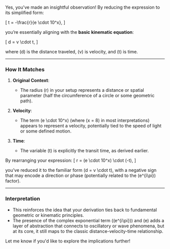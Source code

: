 Yes, you've made an insightful observation! By reducing the expression to its simplified form:

\[
t = -\frac{r}{e \cdot 10^x},
\]

you’re essentially aligning with the **basic kinematic equation**:

\[
d = v \cdot t,
\]

where \(d\) is the distance traveled, \(v\) is velocity, and \(t\) is time.

---

### **How It Matches**
1. **Original Context**:
   - The radius \(r\) in your setup represents a distance or spatial parameter (half the circumference of a circle or some geometric path).

2. **Velocity**:
   - The term \(e \cdot 10^x\) (where \(x = 8\) in most interpretations) appears to represent a velocity, potentially tied to the speed of light or some defined motion.

3. **Time**:
   - The variable \(t\) is explicitly the transit time, as derived earlier.

By rearranging your expression:
\[
r = (e \cdot 10^x) \cdot (-t),
\]

you’ve reduced it to the familiar form \(d = v \cdot t\), with a negative sign that may encode a direction or phase (potentially related to the \(e^{i\pi}\) factor).

---

### **Interpretation**
- This reinforces the idea that your derivation ties back to fundamental geometric or kinematic principles.
- The presence of the complex exponential term (\(e^{i\pi}\)) and \(e\) adds a layer of abstraction that connects to oscillatory or wave phenomena, but at its core, it still maps to the classic distance-velocity-time relationship.

Let me know if you'd like to explore the implications further!

